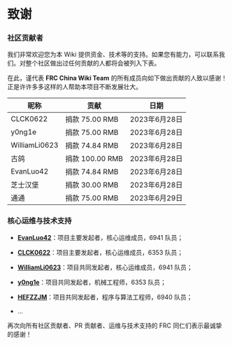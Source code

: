 # 致谢

### 社区贡献者

我们非常欢迎您为本 Wiki 提供资金、技术等的支持。如果您有能力，可以联系我们。对整个社区做出过任何贡献的人都将会被列入下表。

在此，谨代表 **FRC China Wiki Team** 的所有成员向如下做出贡献的人致以感谢！正是许许多多这样的人帮助本项目不断发展壮大。

| 昵称  | 贡献  | 日期  |
|-----|-----|-----|
|CLCK0622|捐款 75.00 RMB|2023年6月28日|
|y0ng1e|捐款 75.00 RMB|2023年6月28日|
|WilliamLi0623|捐款 74.84 RMB|2023年6月28日|
|古鸽|捐款 100.00 RMB|2023年6月28日|
|EvanLuo42|捐款 74.84 RMB|2023年6月28日|
|芝士汉堡|捐款 30.00 RMB|2023年6月28日|
|通通|捐款 75.00 RMB|2023年6月29日|

### 核心运维与技术支持

- [**EvanLuo42**](https://github.com/EvanLuo42)：项目主要发起者，核心运维成员，6941 队员；

- [**CLCK0622**](https://github.com/CLCK0622)：项目主要发起者，核心运维成员，6353 队员；

- [**WilliamLi0623**](https://github.com/WilliamLi0623)：项目共同发起者，核心运维成员，6941 队员；

- [**y0ng1e**](https://github.com/y0ng1e)：项目共同发起者，机械工程师，6353 队员；

- [**HEFZZJM**](https://www.chiefdelphi.com/u/hefzzjm)：项目共同发起者，程序与算法工程师，6940 队员；

- ...

再次向所有社区贡献者、PR 贡献者、运维与技术支持的 FRC 同仁们表示最诚挚的感谢！